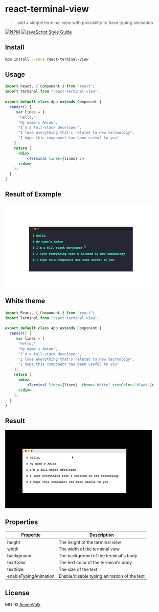 # react-terminal-view

> add a simple terminal view with possibility to have typing animation

[![NPM](https://img.shields.io/npm/v/react-terminal-view.svg)](https://www.npmjs.com/package/react-terminal-view) [![JavaScript Style Guide](https://img.shields.io/badge/code_style-standard-brightgreen.svg)](https://standardjs.com)

## Install

```bash
npm install --save react-terminal-view
```

## Usage

```jsx
import React, { Component } from "react";
import Terminal from "react-terminal-view";

export default class App extends Component {
  render() {
     var lines = [
      "Hello,",
      "My name's Amine",
      "I'm a full-stack developer",
      "I love everything that's related to new technology",
      "I hope this component has been useful to you"
    ];
    return (
      <div>
          <Terminal lines={lines} />
      </div>
    );
  }
}
```

## Result of Example

![Result](https://raw.githubusercontent.com/AmineVolk/react-terminal-view/master/terminal-dark.gif)


## White theme
```jsx
import React, { Component } from "react";
import Terminal from "react-terminal-view";

export default class App extends Component {
  render() {
     var lines = [
      "Hello,",
      "My name's Amine",
      "I'm a full-stack developer",
      "I love everything that's related to new technology",
      "I hope this component has been useful to you"
    ];
    return (
      <div>
          <Terminal lines={lines}  theme="White" textColor="black"/>
      </div>
    );
  }
}
```

## Result
![Result](https://raw.githubusercontent.com/AmineVolk/react-terminal-view/master/terminal-white.gif)

## Properties

| Propertie             | Description                                 |
| --------------------- | ------------------------------------------- |
| height                | The height of the terminal view             |
| width                 | The width of the terminal view              |
| background            | The background of the terminal's body       |
| textColor             | The text color of the terminal's body       |
| textSize              | The size of the text                        |
| enableTypingAnimation | Enable/disable typing animation of the text |

## License

MIT © [AmineVolk](https://github.com/AmineVolk)
